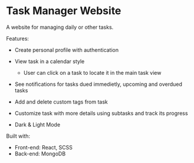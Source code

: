 # Task Manager Website

A website for managing daily or other tasks.

Features:

- Create personal profile with authentication
- View task in a calendar style

  - User can click on a task to locate it in the main task view

- See notifications for tasks dued immedietly, upcoming and overdued tasks
- Add and delete custom tags from task
- Customize task with more details using subtasks and track its progress
- Dark & Light Mode
  
Built with:
- Front-end: React, SCSS
- Back-end: MongoDB

